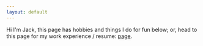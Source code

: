 ```yaml
---
layout: default
---
```


Hi I'm Jack, this page has hobbies and things I do for fun below; or, head to this page for my work experience / resume: [page](/resume.html).